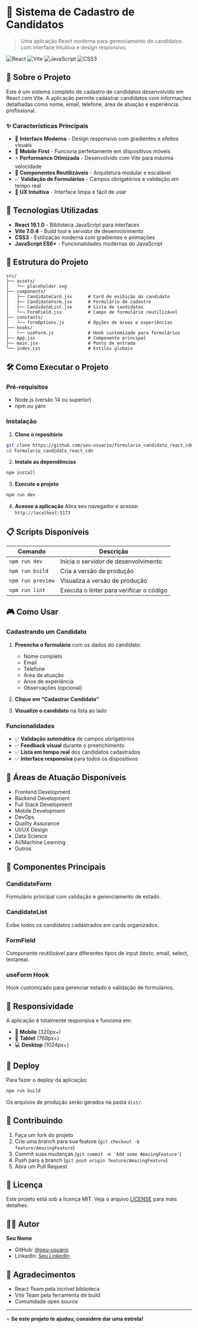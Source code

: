 # 📝 Sistema de Cadastro de Candidatos

> Uma aplicação React moderna para gerenciamento de candidatos com interface intuitiva e design responsivo.

![React](https://img.shields.io/badge/React-19.1.0-blue?style=for-the-badge&logo=react)
![Vite](https://img.shields.io/badge/Vite-7.0.4-purple?style=for-the-badge&logo=vite)
![JavaScript](https://img.shields.io/badge/JavaScript-ES6+-yellow?style=for-the-badge&logo=javascript)
![CSS3](https://img.shields.io/badge/CSS3-Modern-orange?style=for-the-badge&logo=css3)

## 🎯 Sobre o Projeto

Este é um sistema completo de cadastro de candidatos desenvolvido em React com Vite. A aplicação permite cadastrar candidatos com informações detalhadas como nome, email, telefone, área de atuação e experiência profissional.

### ✨ Características Principais

- 🎨 **Interface Moderna** - Design responsivo com gradientes e efeitos visuais
- 📱 **Mobile First** - Funciona perfeitamente em dispositivos móveis
- ⚡ **Performance Otimizada** - Desenvolvido com Vite para máxima velocidade
- 🔧 **Componentes Reutilizáveis** - Arquitetura modular e escalável
- ✅ **Validação de Formulários** - Campos obrigatórios e validação em tempo real
- 🎯 **UX Intuitiva** - Interface limpa e fácil de usar

## 🚀 Tecnologias Utilizadas

- **React 19.1.0** - Biblioteca JavaScript para interfaces
- **Vite 7.0.4** - Build tool e servidor de desenvolvimento
- **CSS3** - Estilização moderna com gradientes e animações
- **JavaScript ES6+** - Funcionalidades modernas do JavaScript

## 📁 Estrutura do Projeto

```
src/
├── assets/
│   └── placeholder.svg
├── components/
│   ├── CandidateCard.jsx      # Card de exibição do candidato
│   ├── CandidateForm.jsx      # Formulário de cadastro
│   ├── CandidateList.jsx      # Lista de candidatos
│   └── FormField.jsx          # Campo de formulário reutilizável
├── constants/
│   └── formOptions.js         # Opções de áreas e experiências
├── hooks/
│   └── useForm.js             # Hook customizado para formulários
├── App.jsx                    # Componente principal
├── main.jsx                   # Ponto de entrada
└── index.css                  # Estilos globais
```

## 🛠️ Como Executar o Projeto

### Pré-requisitos

- Node.js (versão 14 ou superior)
- npm ou yarn

### Instalação

1. **Clone o repositório**

```bash
git clone https://github.com/seu-usuario/formulario_candidato_react_cdn.git
cd formulario_candidato_react_cdn
```

2. **Instale as dependências**

```bash
npm install
```

3. **Execute o projeto**

```bash
npm run dev
```

4. **Acesse a aplicação**
   Abra seu navegador e acesse: `http://localhost:5173`

## 📋 Scripts Disponíveis

| Comando           | Descrição                                |
| ----------------- | ---------------------------------------- |
| `npm run dev`     | Inicia o servidor de desenvolvimento     |
| `npm run build`   | Cria a versão de produção                |
| `npm run preview` | Visualiza a versão de produção           |
| `npm run lint`    | Executa o linter para verificar o código |

## 🎮 Como Usar

### Cadastrando um Candidato

1. **Preencha o formulário** com os dados do candidato:

   - Nome completo
   - Email
   - Telefone
   - Área de atuação
   - Anos de experiência
   - Observações (opcional)

2. **Clique em "Cadastrar Candidato"**

3. **Visualize o candidato** na lista ao lado

### Funcionalidades

- ✅ **Validação automática** de campos obrigatórios
- ✅ **Feedback visual** durante o preenchimento
- ✅ **Lista em tempo real** dos candidatos cadastrados
- ✅ **Interface responsiva** para todos os dispositivos

## 🎨 Áreas de Atuação Disponíveis

- Frontend Development
- Backend Development
- Full Stack Development
- Mobile Development
- DevOps
- Quality Assurance
- UI/UX Design
- Data Science
- AI/Machine Learning
- Outros

## 🔧 Componentes Principais

### CandidateForm

Formulário principal com validação e gerenciamento de estado.

### CandidateList

Exibe todos os candidatos cadastrados em cards organizados.

### FormField

Componente reutilizável para diferentes tipos de input (texto, email, select, textarea).

### useForm Hook

Hook customizado para gerenciar estado e validação de formulários.

## 📱 Responsividade

A aplicação é totalmente responsiva e funciona em:

- 📱 **Mobile** (320px+)
- 📱 **Tablet** (768px+)
- 💻 **Desktop** (1024px+)

## 🚀 Deploy

Para fazer o deploy da aplicação:

```bash
npm run build
```

Os arquivos de produção serão gerados na pasta `dist/`.

## 🤝 Contribuindo

1. Faça um fork do projeto
2. Crie uma branch para sua feature (`git checkout -b feature/AmazingFeature`)
3. Commit suas mudanças (`git commit -m 'Add some AmazingFeature'`)
4. Push para a branch (`git push origin feature/AmazingFeature`)
5. Abra um Pull Request

## 📄 Licença

Este projeto está sob a licença MIT. Veja o arquivo [LICENSE](LICENSE) para mais detalhes.

## 👨‍💻 Autor

**Seu Nome**

- GitHub: [@seu-usuario](https://github.com/seu-usuario)
- LinkedIn: [Seu LinkedIn](https://linkedin.com/in/seu-perfil)

## 🙏 Agradecimentos

- React Team pela incrível biblioteca
- Vite Team pela ferramenta de build
- Comunidade open source

---

⭐ **Se este projeto te ajudou, considere dar uma estrela!**
